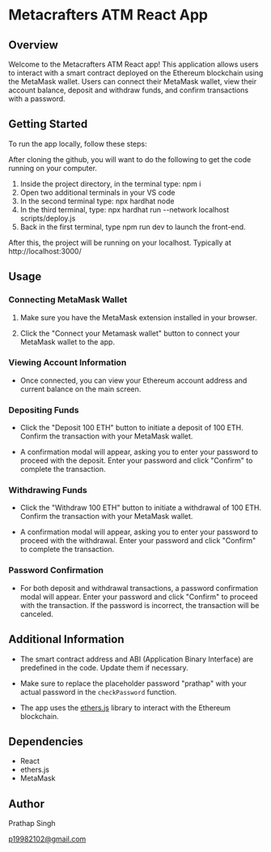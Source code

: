 # Metacrafters ATM React App

## Overview

Welcome to the Metacrafters ATM React app! This application allows users to interact with a smart contract deployed on the Ethereum blockchain using the MetaMask wallet. Users can connect their MetaMask wallet, view their account balance, deposit and withdraw funds, and confirm transactions with a password.

## Getting Started

To run the app locally, follow these steps:

After cloning the github, you will want to do the following to get the code running on your computer.

1. Inside the project directory, in the terminal type: npm i
2. Open two additional terminals in your VS code
3. In the second terminal type: npx hardhat node
4. In the third terminal, type: npx hardhat run --network localhost scripts/deploy.js
5. Back in the first terminal, type npm run dev to launch the front-end.

After this, the project will be running on your localhost. 
Typically at http://localhost:3000/


## Usage

### Connecting MetaMask Wallet

1. Make sure you have the MetaMask extension installed in your browser.

2. Click the "Connect your Metamask wallet" button to connect your MetaMask wallet to the app.

### Viewing Account Information

- Once connected, you can view your Ethereum account address and current balance on the main screen.

### Depositing Funds

- Click the "Deposit 100 ETH" button to initiate a deposit of 100 ETH. Confirm the transaction with your MetaMask wallet.

- A confirmation modal will appear, asking you to enter your password to proceed with the deposit. Enter your password and click "Confirm" to complete the transaction.

### Withdrawing Funds

- Click the "Withdraw 100 ETH" button to initiate a withdrawal of 100 ETH. Confirm the transaction with your MetaMask wallet.

- A confirmation modal will appear, asking you to enter your password to proceed with the withdrawal. Enter your password and click "Confirm" to complete the transaction.

### Password Confirmation

- For both deposit and withdrawal transactions, a password confirmation modal will appear. Enter your password and click "Confirm" to proceed with the transaction. If the password is incorrect, the transaction will be canceled.

## Additional Information

- The smart contract address and ABI (Application Binary Interface) are predefined in the code. Update them if necessary.

- Make sure to replace the placeholder password "prathap" with your actual password in the `checkPassword` function.

- The app uses the [ethers.js](https://docs.ethers.io/v5/) library to interact with the Ethereum blockchain.

## Dependencies

- React
- ethers.js
- MetaMask

## Author 

Prathap Singh

p19982102@gmail.com
